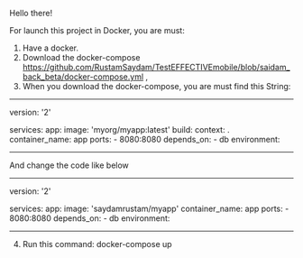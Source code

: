 Hello there!

For launch this project in Docker, you are must:

1) Have a docker.
2) Download the docker-compose 
https://github.com/RustamSaydam/TestEFFECTIVEmobile/blob/saidam_back_beta/docker-compose.yml , 
3) When you download  the docker-compose, 
you are must find this String:
_________________________________
version: '2'

services:
  app:
    image: 'myorg/myapp:latest'
    build:
      context: .
    container_name: app
    ports:
      - 8080:8080
    depends_on:
      - db
    environment:

_________________________________
And change the code like below
_________________________________

version: '2'

services:
  app:
    image: 'saydamrustam/myapp'
    container_name: app
    ports:
      - 8080:8080
    depends_on:
      - db
    environment:

_______________________________
4) Run this command: docker-compose up
